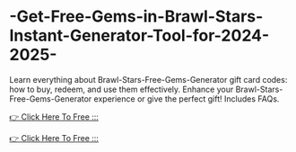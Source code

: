 # -Get-Free-Gems-in-Brawl-Stars-Instant-Generator-Tool-for-2024-2025-



Learn everything about Brawl-Stars-Free-Gems-Generator gift card codes: how to buy, redeem, and use them effectively. Enhance your Brawl-Stars-Free-Gems-Generator  experience or give the perfect gift! Includes FAQs.

[👉 Click Here To Free :::](https://usaofferzon.com/brawlstarsgift/)

[👉 Click Here To Free :::](https://usaofferzon.com/giftcard/)


